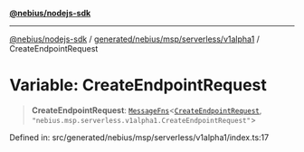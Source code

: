 [**@nebius/nodejs-sdk**](../../../../../../README.md)

***

[@nebius/nodejs-sdk](../../../../../../README.md) / [generated/nebius/msp/serverless/v1alpha1](../README.md) / CreateEndpointRequest

# Variable: CreateEndpointRequest

> **CreateEndpointRequest**: [`MessageFns`](../../../../../../runtime/protos/core/interfaces/MessageFns.md)\<[`CreateEndpointRequest`](../interfaces/CreateEndpointRequest.md), `"nebius.msp.serverless.v1alpha1.CreateEndpointRequest"`\>

Defined in: src/generated/nebius/msp/serverless/v1alpha1/index.ts:17
